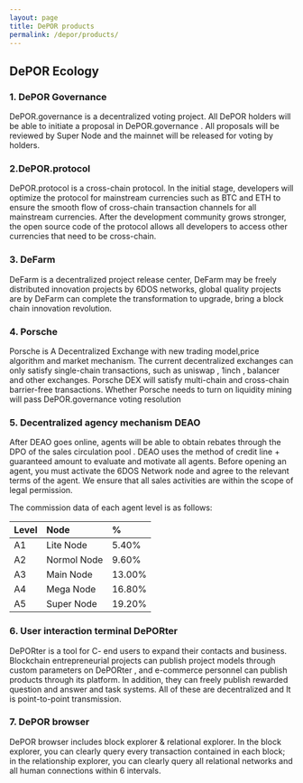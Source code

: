 ```yaml
---
layout: page
title: DePOR products
permalink: /depor/products/
---
```


## DePOR Ecology
### 1. DePOR Governance 
DePOR.governance is a decentralized voting project. All DePOR holders will be able to initiate a proposal in DePOR.governance . All proposals will be reviewed by Super Node and the mainnet will be released for voting by holders.

### 2.DePOR.protocol 
DePOR.protocol is a cross-chain protocol. In the initial stage, developers will optimize the protocol for mainstream currencies such as BTC and ETH to ensure the smooth flow of cross-chain transaction channels for all mainstream currencies. After the development community grows stronger, the open source code of the protocol allows all developers to access other currencies that need to be cross-chain.

### 3. DeFarm 
DeFarm is a decentralized project release center, DeFarm may be freely distributed innovation projects by 6DOS networks, global quality projects are by DeFarm can complete the transformation to upgrade, bring a block chain innovation revolution.

### 4. Porsche 
Porsche is A Decentralized Exchange with new trading model,price algorithm and market mechanism.
The current decentralized exchanges can only satisfy single-chain transactions, such as uniswap , 1inch , balancer and other exchanges. Porsche DEX will satisfy multi-chain and cross-chain barrier-free transactions. Whether Porsche needs to turn on liquidity mining will pass DePOR.governance voting resolution

### 5. Decentralized agency mechanism DEAO 

After DEAO goes online, agents will be able to obtain rebates through the DPO of the sales circulation pool . DEAO uses the method of credit line + guaranteed amount to evaluate and motivate all agents. Before opening an agent, you must activate the 6DOS Network node and agree to the relevant terms of the agent. We ensure that all sales activities are within the scope of legal permission.

The commission data of each agent level is as follows:

| Level | Node | %  |
|:----------|:----------|:----------|
| A1    | Lite Node    | 5.40%    |
| A2    | Normol Node  | 9.60%    |
| A3    | Main Node    | 13.00%   |
| A4    | Mega Node    | 16.80%   |
| A5    | Super Node   | 19.20%   |

### 6. User interaction terminal DePORter 
DePORter is a tool for C- end users to expand their contacts and business. Blockchain entrepreneurial projects can publish project models through custom parameters on DePORter , and e-commerce personnel can publish products through its platform. In addition, they can freely publish rewarded question and answer and task systems. All of these are decentralized and It is point-to-point transmission.
 
###  7. DePOR browser 
DePOR browser includes block explorer & relational explorer. In the block explorer, you can clearly query every transaction contained in each block; in the relationship explorer, you can clearly query all relational networks and all human connections within 6 intervals.


